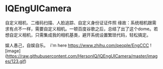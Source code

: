 # IQEngUICamera
自定义相机、二维码扫描、人脸追踪、自定义身份证证件照
缘故：系统相机跟需求有点不一样，需要自定义相机。一顿百度谷歌之后，总结了出了这个dome。若想自定义相机，只需集成我的相机基类，避开系统设置繁琐代码，轻松搞定。

娱人愚己，自娱自乐。  i'm here https://www.zhihu.com/people/EngCCC
![image] (https://raw.githubusercontent.com/HersonIQ/IQEngUICamera/master/images/123.gif)
